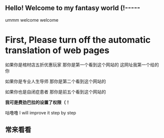 ## Hello! Welcome to my fantasy world (!----- ##

ummm welcome welcome

# First, Please turn off the automatic translation of web pages

如果你是棺材店五折优惠玩家 那你是第一个看到这个网站的 这网址我第一个给的你

如果你是专业人生导师 那你是第二个看到这个网站的

如果你也是自闭症患者 那你是前五个看到这个网站的

**我可是费劲巴拉的设置了权限（！**

咕噜噜 I will improve it step by step

## 常来看看
